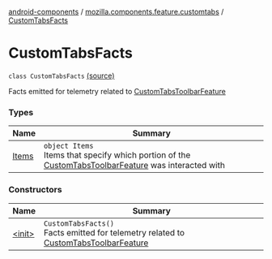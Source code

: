 [android-components](../../index.md) / [mozilla.components.feature.customtabs](../index.md) / [CustomTabsFacts](./index.md)

# CustomTabsFacts

`class CustomTabsFacts` [(source)](https://github.com/mozilla-mobile/android-components/blob/master/components/feature/customtabs/src/main/java/mozilla/components/feature/customtabs/CustomTabsFacts.kt#L15)

Facts emitted for telemetry related to [CustomTabsToolbarFeature](../-custom-tabs-toolbar-feature/index.md)

### Types

| Name | Summary |
|---|---|
| [Items](-items/index.md) | `object Items`<br>Items that specify which portion of the [CustomTabsToolbarFeature](../-custom-tabs-toolbar-feature/index.md) was interacted with |

### Constructors

| Name | Summary |
|---|---|
| [&lt;init&gt;](-init-.md) | `CustomTabsFacts()`<br>Facts emitted for telemetry related to [CustomTabsToolbarFeature](../-custom-tabs-toolbar-feature/index.md) |
